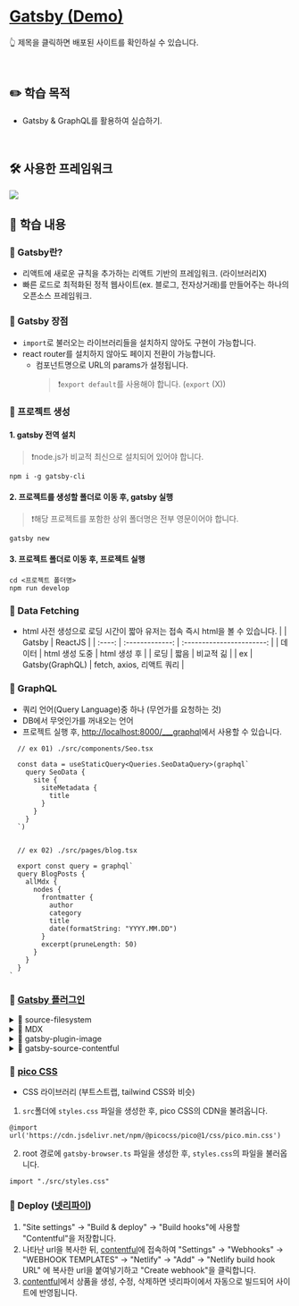 # [Gatsby (Demo)](https://soft-kitten-518cf1.netlify.app/)

:point_up_2: 제목을 클릭하면 배포된 사이트를 확인하실 수 있습니다.

<br />

## :pencil2: 학습 목적

- Gatsby & GraphQL를 활용하여 실습하기.

<br />

## 🛠️ 사용한 프레임워크

<img src="https://img.shields.io/badge/Gatsby-663399?style=flat-round&logo=gatsby&logoColor=white"/>

<br />

## :book: 학습 내용

### 🔆 Gatsby란?

- 리액트에 새로운 규칙을 추가하는 리액트 기반의 프레임워크. (라이브러리X)
- 빠른 로드로 최적화된 정적 웹사이트(ex. 블로그, 전자상거래)를 만들어주는 하나의 오픈소스 프레임워크.

### 🔆 Gatsby 장점

- `import`로 불러오는 라이브러리들을 설치하지 않아도 구현이 가능합니다.
- react router를 설치하지 않아도 페이지 전환이 가능합니다.
  - 컴포넌트명으로 URL의 params가 설정됩니다.
    > ❗`export default`를 사용해야 합니다. (`export` (X))

### 🔆 프로젝트 생성

#### 1. gatsby 전역 설치

> ❗node.js가 비교적 최신으로 설치되어 있어야 합니다.

```
npm i -g gatsby-cli
```

#### 2. 프로젝트를 생성할 폴더로 이동 후, gatsby 실행

> ❗해당 프로젝트를 포함한 상위 폴더명은 전부 영문이어야 합니다.

```
gatsby new
```

#### 3. 프로젝트 폴더로 이동 후, 프로젝트 실행

```
cd <프로젝트 폴더명>
npm run develop
```

### 🔆 Data Fetching

- html 사전 생성으로 로딩 시간이 짧아 유저는 접속 즉시 html을 볼 수 있습니다.
  | | Gatsby | ReactJS |
  | :----: | :-------------: | :-----------------------: |
  | 데이터 | html 생성 도중 | html 생성 후 |
  | 로딩 | 짧음 | 비교적 긺 |
  | ex | Gatsby(GraphQL) | fetch, axios, 리액트 쿼리 |

### 🔆 GraphQL

- 쿼리 언어(Query Language)중 하나 (무언가를 요청하는 것)
- DB에서 무엇인가를 꺼내오는 언어
- 프로젝트 실행 후, [http://localhost:8000/\_\_\_graphql](http://localhost:8000/___graphql)에서 사용할 수 있습니다.

```
  // ex 01) ./src/components/Seo.tsx

  const data = useStaticQuery<Queries.SeoDataQuery>(graphql`
    query SeoData {
      site {
        siteMetadata {
          title
        }
      }
    }
  `)


  // ex 02) ./src/pages/blog.tsx

  export const query = graphql`
  query BlogPosts {
    allMdx {
      nodes {
        frontmatter {
          author
          category
          title
          date(formatString: "YYYY.MM.DD")
        }
        excerpt(pruneLength: 50)
      }
    }
  }
`
```

### 🔆 [Gatsby 플러그인](https://www.gatsbyjs.com/plugins)

<details>
  <summary>🔌 source-filesystem</summary>
  
- GraphQL에서 더 많은 데이터를 불러올 수 있습니다.

```
npm install gatsby-source-filesystem
```

```
// gatsby-config.ts 'plugins'에 아래 내용을 추가합니다.

plugins: [
  {
    resolve: `gatsby-source-filesystem`,
    options: {
      // The unique name for each instance
      name: `pages`,
      // Path to the directory
      path: `${__dirname}/blog-posts`,
    },
  }
],

```

</details>
<details>
  <summary>🔌 MDX</summary>

- 마크다운 + ReactJS
- ".mdx" 마크다운 파일에 데이터를 생성할 수 있습니다.

```
npm install gatsby-plugin-mdx gatsby-source-filesystem @mdx-js/react
```

```
// gatsby-config.ts 'plugins'에 아래 내용을 추가합니다.

plugins: [
  `gatsby-plugin-mdx`
  {
    ...
  }
],

```

```
// ./blog-posts/Hello.mdx

---
title: Hello everyone
category: personal
date: '2022-10-29'
author: hyerim
slug: hello-everyone
---

# Hello everyone!

Welcome to my blog post. I'm very happy to have you all here with me on this special ocasion.

I want to write something a little bit longer.


```

- "{변수명}.tsx"로 템플릿으로 사용할 수 있습니다.

```
// ex) {mdx.frontmatter__slug}.tsx

export const query = graphql`
  query PostDetail($frontmatter__slug: String) {
    mdx(frontmatter: { slug: { eq: $frontmatter__slug } }) {
      body
      frontmatter {
        author
        category
        date
        slug
        title
      }
    }
  }
`
// 'frontmatter__slug'는 react-router의 '/:slug'나 'useParams()'와 비슷한 역할을 합니다.
```

</details>
<details>
  <summary>🔌 gatsby-plugin-image</summary>

- 정적 이미지와 동적 이미지를 사용할 수 있습니다.

```
npm install gatsby-plugin-image gatsby-plugin-sharp gatsby-source-filesystem gatsby-transformer-sharp
```

```
// gatsby-config.ts 'plugins'에 아래 내용을 추가합니다.

plugins: [
  `gatsby-plugin-image`,
  `gatsby-plugin-sharp`,
  `gatsby-transformer-sharp`,
  {
    ...
  }
],

```

```
// 정적인 이미지 사용 ./src/pages/index.tsx

return <StaticImage src='이미지주소' alt='' />


// 동적인 이미지 사용 ./src/pages/blog/{mdx.frontmatter__slug}.tsx

import { GatsbyImage, getImage } from 'gatsby-plugin-image'

const image = getImage(
  data.mdx?.frontmatter?.headerImage?.childImageSharp?.gatsbyImageData!
)

return <GatsbyImage image={image} alt={} />
```

</details>
<details>
  <summary>🔌 gatsby-source-contentful</summary>

- [contentful](https://www.contentful.com/)은 사이트의 여러 컨텐츠들을 관리할 수 있는 플랫폼입니다.
- [http://localhost:8000/\_\_\_graphql](http://localhost:8000/___graphql)에서 contentful로 관리하는 컨텐츠들의 데이터를 확인할 수 있습니다.

```
npm install gatsby-source-contentful gatsby-plugin-image
```

- contentful의 `spaceId`와 `accessToken`은 [contentful](https://www.contentful.com/)의 settings -> API keys에서 확인하실 수 있습니다. (로그인 필요)

```
// gatsby-config.ts 'plugins'에 아래 내용을 추가합니다.

plugins: [
  {
    resolve: `gatsby-source-contentful`,
    options: {
      spaceId: `your_space_id`,
      accessToken: process.env.CONTENTFUL_ACCESS_TOKEN,
    },
  },
],

```

</details>

### 🔆 [pico CSS](https://picocss.com/)

- CSS 라이브러리 (부트스트랩, tailwind CSS와 비슷)

1. `src`폴더에 `styles.css` 파일을 생성한 후, pico CSS의 CDN을 불려옵니다.

```
@import url('https://cdn.jsdelivr.net/npm/@picocss/pico@1/css/pico.min.css')
```

2. root 경로에 `gatsby-browser.ts` 파일을 생성한 후, `styles.css`의 파일을 불러옵니다.

```
import "./src/styles.css"
```

### 🔆 Deploy ([넷리파이](https://app.netlify.com/))

1. "Site settings" -> "Build & deploy" -> "Build hooks"에 사용할 "Contentful"을 저장합니다.
2. 나타난 url을 복사한 뒤, [contentful](https://www.contentful.com/)에 접속하여 "Settings" -> "Webhooks" -> "WEBHOOK TEMPLATES" -> "Netlify" -> "Add" -> "Netlify build hook URL" 에 복사한 url을 붙여넣기하고 "Create webhook"을 클릭합니다.
3. [contentful](https://www.contentful.com/)에서 상품을 생성, 수정, 삭제하면 넷리파이에서 자동으로 빌드되어 사이트에 반영됩니다.
